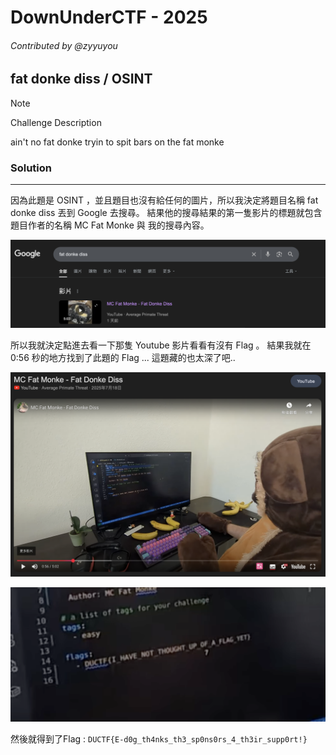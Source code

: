 # DownUnderCTF - 2025
###### Contributed by @zyyuyou

## fat donke diss / OSINT

> [!NOTE]
> 
> Challenge Description
> 
> ain't no fat donke tryin to spit bars on the fat monke

### Solution
---
因為此題是 OSINT ，並且題目也沒有給任何的圖片，所以我決定將題目名稱 fat donke diss 丟到 Google 去搜尋。
結果他的搜尋結果的第一隻影片的標題就包含題目作者的名稱 MC Fat Monke 與 我的搜尋內容。

![](image/fat-donke-diss1.png)

所以我就決定點進去看一下那隻 Youtube 影片看看有沒有 Flag 。
結果我就在 0:56 秒的地方找到了此題的 Flag ... 這題藏的也太深了吧.. 

![](image/fat-donke-diss2.png)

![](image/fat-donke-diss3.png)

然後就得到了Flag : `DUCTF{E-d0g_th4nks_th3_sp0ns0rs_4_th3ir_supp0rt!}`